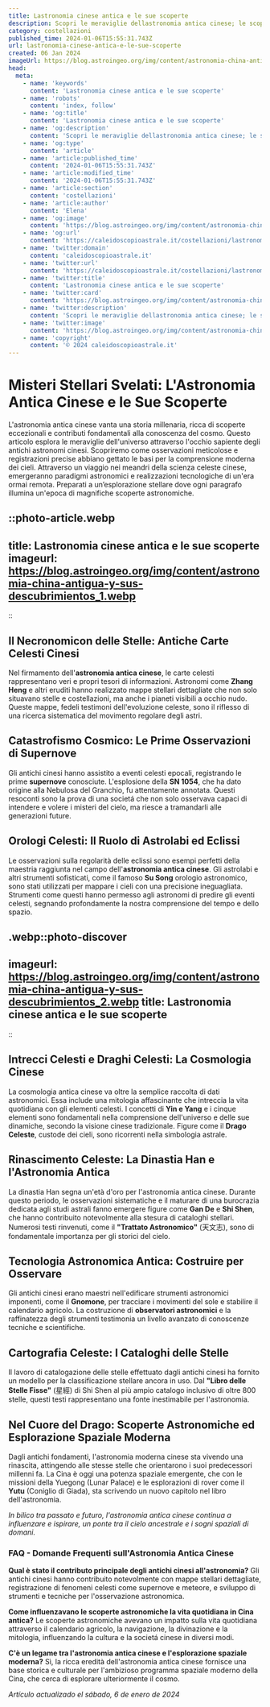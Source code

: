 ```yaml
---
title: Lastronomia cinese antica e le sue scoperte
description: Scopri le meraviglie dellastronomia antica cinese; le scoperte stellari che hanno plasmato la scienza. Un viaggio nel sapere millenario. 🌟
category: costellazioni
published_time: 2024-01-06T15:55:31.743Z
url: lastronomia-cinese-antica-e-le-sue-scoperte
created: 06 Jan 2024
imageUrl: https://blog.astroingeo.org/img/content/astronomia-china-antigua-y-sus-descubrimientos_1.webp
head:
  meta:
    - name: 'keywords'
      content: 'Lastronomia cinese antica e le sue scoperte'
    - name: 'robots'
      content: 'index, follow'
    - name: 'og:title'
      content: 'Lastronomia cinese antica e le sue scoperte'
    - name: 'og:description'
      content: 'Scopri le meraviglie dellastronomia antica cinese; le scoperte stellari che hanno plasmato la scienza. Un viaggio nel sapere millenario. 🌟'
    - name: 'og:type'
      content: 'article'
    - name: 'article:published_time'
      content: '2024-01-06T15:55:31.743Z'
    - name: 'article:modified_time'
      content: '2024-01-06T15:55:31.743Z'
    - name: 'article:section'
      content: 'costellazioni'
    - name: 'article:author'
      content: 'Elena'
    - name: 'og:image'
      content: 'https://blog.astroingeo.org/img/content/astronomia-china-antigua-y-sus-descubrimientos_1.webp'
    - name: 'og:url'
      content: 'https://caleidoscopioastrale.it/costellazioni/lastronomia-cinese-antica-e-le-sue-scoperte'
    - name: 'twitter:domain'
      content: 'caleidoscopioastrale.it'
    - name: 'twitter:url'
      content: 'https://caleidoscopioastrale.it/costellazioni/lastronomia-cinese-antica-e-le-sue-scoperte'
    - name: 'twitter:title'
      content: 'Lastronomia cinese antica e le sue scoperte'
    - name: 'twitter:card'
      content: 'https://blog.astroingeo.org/img/content/astronomia-china-antigua-y-sus-descubrimientos_1.webp'
    - name: 'twitter:description'
      content: 'Scopri le meraviglie dellastronomia antica cinese; le scoperte stellari che hanno plasmato la scienza. Un viaggio nel sapere millenario. 🌟'
    - name: 'twitter:image'
      content: 'https://blog.astroingeo.org/img/content/astronomia-china-antigua-y-sus-descubrimientos_1.webp'
    - name: 'copyright'
      content: '© 2024 caleidoscopioastrale.it'
---
```

# Misteri Stellari Svelati: L'Astronomia Antica Cinese e le Sue Scoperte

L'astronomia antica cinese vanta una storia millenaria, ricca di scoperte eccezionali e contributi fondamentali alla conoscenza del cosmo. Questo articolo esplora le meraviglie dell'universo attraverso l'occhio sapiente degli antichi astronomi cinesi. Scopriremo come osservazioni meticolose e registrazioni precise abbiano gettato le basi per la comprensione moderna dei cieli. Attraverso un viaggio nei meandri della scienza celeste cinese, emergeranno paradigmi astronomici e realizzazioni tecnologiche di un'era ormai remota. Preparati a un’esplorazione stellare dove ogni paragrafo illumina un'epoca di magnifiche scoperte astronomiche.

::photo-article.webp
---
title: Lastronomia cinese antica e le sue scoperte
imageurl: https://blog.astroingeo.org/img/content/astronomia-china-antigua-y-sus-descubrimientos_1.webp
---
::

## Il Necronomicon delle Stelle: Antiche Carte Celesti Cinesi

Nel firmamento dell'**astronomia antica cinese**, le carte celesti rappresentano veri e propri tesori di informazioni. Astronomi come **Zhang Heng** e altri eruditi hanno realizzato mappe stellari dettagliate che non solo situavano stelle e costellazioni, ma anche i pianeti visibili a occhio nudo. Queste mappe, fedeli testimoni dell'evoluzione celeste, sono il riflesso di una ricerca sistematica del movimento regolare degli astri.

## Catastrofismo Cosmico: Le Prime Osservazioni di Supernove

Gli antichi cinesi hanno assistito a eventi celesti epocali, registrando le prime **supernove** conosciute. L'esplosione della **SN 1054**, che ha dato origine alla Nebulosa del Granchio, fu attentamente annotata. Questi resoconti sono la prova di una societá che non solo osservava capaci di intendere e volere i misteri del cielo, ma riesce a tramandarli alle generazioni future.

## Orologi Celesti: Il Ruolo di Astrolabi ed Eclissi

Le osservazioni sulla regolarità delle eclissi sono esempi perfetti della maestria raggiunta nel campo dell'**astronomia antica cinese**. Gli astrolabi e altri strumenti sofisticati, come il famoso **Su Song** orologio astronomico, sono stati utilizzati per mappare i cieli con una precisione ineguagliata. Strumenti come questi hanno permesso agli astronomi di predire gli eventi celesti, segnando profondamente la nostra comprensione del tempo e dello spazio.

.webp::photo-discover
---
imageurl: https://blog.astroingeo.org/img/content/astronomia-china-antigua-y-sus-descubrimientos_2.webp
title: Lastronomia cinese antica e le sue scoperte
---
::

## Intrecci Celesti e Draghi Celesti: La Cosmologia Cinese

La cosmologia antica cinese va oltre la semplice raccolta di dati astronomici. Essa include una mitologia affascinante che intreccia la vita quotidiana con gli elementi celesti. I concetti di **Yin e Yang** e i cinque elementi sono fondamentali nella comprensione dell'universo e delle sue dinamiche, secondo la visione cinese tradizionale. Figure come il **Drago Celeste**, custode dei cieli, sono ricorrenti nella simbologia astrale.

## Rinascimento Celeste: La Dinastia Han e l'Astronomia Antica

La dinastia Han segna un'età d'oro per l'astronomia antica cinese. Durante questo periodo, le osservazioni sistematiche e il maturare di una burocrazia dedicata agli studi astrali fanno emergere figure come **Gan De** e **Shi Shen**, che hanno contribuito notevolmente alla stesura di cataloghi stellari. Numerosi testi rinvenuti, come il **"Trattato Astronomico"** (天文志), sono di fondamentale importanza per gli storici del cielo.

## Tecnologia Astronomica Antica: Costruire per Osservare

Gli antichi cinesi erano maestri nell'edificare strumenti astronomici imponenti, come il **Gnomone**, per tracciare i movimenti del sole e stabilire il calendario agricolo. La costruzione di **observatori astronomici** e la raffinatezza degli strumenti testimonia un livello avanzato di conoscenze tecniche e scientifiche.

## Cartografia Celeste: I Cataloghi delle Stelle

Il lavoro di catalogazione delle stelle effettuato dagli antichi cinesi ha fornito un modello per la classificazione stellare ancora in uso. Dal **"Libro delle Stelle Fisse"** (星經) di Shi Shen al più ampio catalogo inclusivo di oltre 800 stelle, questi testi rappresentano una fonte inestimabile per l'astronomia.

## Nel Cuore del Drago: Scoperte Astronomiche ed Esplorazione Spaziale Moderna

Dagli antichi fondamenti, l'astronomia moderna cinese sta vivendo una rinascita, attingendo alle stesse stelle che orientarono i suoi predecessori millenni fa. La Cina è oggi una potenza spaziale emergente, che con le missioni della Yuegong (Lunar Palace) e le esplorazioni di rover come il **Yutu** (Coniglio di Giada), sta scrivendo un nuovo capitolo nel libro dell'astronomia.

_*In bilico tra passato e futuro, l'astronomia antica cinese continua a influenzare e ispirare, un ponte tra il cielo ancestrale e i sogni spaziali di domani.*_

### FAQ - Domande Frequenti sull'Astronomia Antica Cinese

**Qual è stato il contributo principale degli antichi cinesi all'astronomia?**
Gli antichi cinesi hanno contribuito notevolmente con mappe stellari dettagliate, registrazione di fenomeni celesti come supernove e meteore, e sviluppo di strumenti e tecniche per l'osservazione astronomica.

**Come influenzavano le scoperte astronomiche la vita quotidiana in Cina antica?**
Le scoperte astronomiche avevano un impatto sulla vita quotidiana attraverso il calendario agricolo, la navigazione, la divinazione e la mitologia, influenzando la cultura e la societá cinese in diversi modi.

**C'è un legame tra l'astronomia antica cinese e l'esplorazione spaziale moderna?**
Sì, la ricca eredità dell'astronomia antica cinese fornisce una base storica e culturale per l'ambizioso programma spaziale moderno della Cina, che cerca di esplorare ulteriormente il cosmo.

_Artículo actualizado el sábado, 6 de enero de 2024_